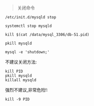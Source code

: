 >关闭命令


```
/etc/init.d/mysqld stop
```

```
systemctl stop mysqld
```

```
kill $(cat /data/mysql_3306/db-51.pid)
```

```
pkill mysqld
```

```
mysql -e 'shutdown;'
```


不建议关闭方法:

```
kill PID
pkill mysqld
killall mysqld
```

强烈不建议,非常危险!:

```
kill -9 PID
```